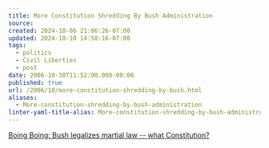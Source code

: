 ```yaml
---
title: More Constitution Shredding By Bush Administration
source: 
created: 2024-10-06 21:06:26-07:00
updated: 2024-10-10 14:58:16-07:00
tags:
  - politics
  - Civil Liberties
  - post
date: 2006-10-30T11:52:00.000-08:00
published: true
url: /2006/10/more-constitution-shredding-by-bush.html
aliases:
  - More-constitution-shredding-by-bush-administration
linter-yaml-title-alias: More-constitution-shredding-by-bush-administration
---
```



  
[Boing Boing: Bush legalizes martial law -- what Constitution?](http://www.boingboing.net/2006/10/29/bush_legalizes_marti.html)